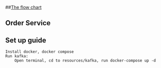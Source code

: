 ##[The flow chart](https://app.diagrams.net/?lightbox=1&highlight=0000ff&edit=_blank&layers=1&nav=1&title=gpx_track_online#RzZfbctowEIafxpfp%2BAxcEkia6aRTWqZTkpuObG9sNbLlkcWpT18Jy0a2QkNTmMAN3l8Hr779JYHlTfLNR4bK7DNNgFiunWwsb2q5rmuHofiSyrZWHMcb1krKcKK0vTDHv0GJtlKXOIGq05FTSjguu2JMiwJi3tEQY3Td7fZESfetJUrBEOYxIqb6Ayc8a5Zh2%2FuGO8Bppl49DFRDhOLnlNFlod5nud7T7lM356iZS%2FWvMpTQtSZ5N5Y3YZTy%2BinfTIBIuA22etztgdY2bwYFP2bAYPrr8Q6538af4p8j%2F2o9%2Ffr8cOXWs6wQWSoe3ytgKmG%2BbSCJ3Ev5uMzJOOaUWd71ChjHAuM9ioDMaIU5poXoElHOaa51GBOcygZOS6FmPCcicMQjXXKCC5i0hbWFqPIRY2FzcKFOi0%2F4EmgOnG1FFzWgKVDjSE%2FF6315GynTChsqDSlDpe3Ee6jiQXH9B8a%2BwfiW0YKDME6fs0YnQVUGiaKyzjCHqkSx7LcWO%2FE0pFpvNqh8E1W7EXRWwblYBQarKeIoQhUc9GS8FS5KgDWY5l1MGtJIblZI7qNWaLfwl9qLSj8B2oHXQ%2BsGBtrwBbLDc5ENDbLXYvUXYEJ%2FdGkmdByDlQFJgBvL20cakKCqwrGgUXHEuClrQGGD%2BULy%2FBCo6KETTTcK9i7YasEMGBbLkz7XDkpIjNutx11kTZcshtcuAbM%2BGv%2FgL%2FgZEMTxqpvGSzVRb5hRLBJsy9%2BWtin%2FqFfWOn01Sr%2FfehMZh1n%2FQBfFSYEbE%2B0s0i77P1xj3qUnc00hUls0ZpCB5hoZ7m2zi3TfLDTnHeO1E%2FpKXXw199eOpvfynxd2bePab%2FSf7%2FT81z%2Bfzu0%2F7%2BL8d0IvhUd6KXhPLwWDnpfeepaFvbPM9U%2FlJUv%2B%2BGz%2BctTd93%2FsvJs%2F)



## Order Service

## Set up guide
    Install docker, docker compose
    Run kafka:
        Open terminal, cd to resources/kafka, run docker-compose up -d
    